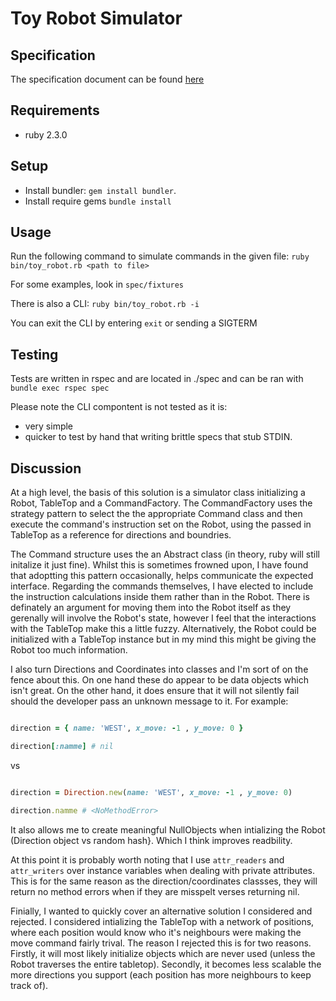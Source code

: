 # Toy Robot Simulator

## Specification
The specification document can be found [here](docs/code_test_robot.pdf)

## Requirements
* ruby 2.3.0

## Setup
* Install bundler: ```gem install bundler```.
* Install require gems ```bundle install```

## Usage

Run the following command to simulate commands in the given file:
```ruby bin/toy_robot.rb <path to file>```

For some examples, look in ```spec/fixtures```

There is also a CLI:
```ruby bin/toy_robot.rb -i```

You can exit the CLI by entering `exit` or sending a SIGTERM

## Testing
Tests are written in rspec and are located in ./spec and can be ran with ```bundle exec rspec spec```

Please note the CLI compontent is not tested as it is:
- very simple
- quicker to test by hand that writing brittle specs that stub STDIN.

## Discussion
At a high level, the basis of this solution is a simulator class initializing a Robot, TableTop and
a CommandFactory. The CommandFactory uses the strategy pattern to select the the appropriate Command class
and then execute the command's instruction set on the Robot, using the passed in TableTop as a reference for
directions and boundries.

The Command structure uses the an Abstract class (in theory, ruby will still initalize it just fine). Whilst
this is sometimes frowned upon, I have found that adoptting this pattern occasionally, helps communicate the
expected interface. Regarding the commands themselves, I have elected to include the instruction calculations
inside them rather than in the Robot. There is definately an argument for moving them into the Robot itself as
they gerenally will involve the Robot's state, however I feel that the interactions with the TableTop make this
a little fuzzy. Alternatively, the Robot could be initialized with a TableTop instance but in my mind this might
be giving the Robot too much information.

I also turn Directions and Coordinates into classes and I'm sort of on the fence about this. On one hand
these do appear to be data objects which isn't great. On the other hand, it does ensure that it will not
silently fail should the developer pass an unknown message to it. For example:

```ruby

direction = { name: 'WEST', x_move: -1 , y_move: 0 }

direction[:namme] # nil

```

vs


```ruby

direction = Direction.new(name: 'WEST', x_move: -1 , y_move: 0)

direction.namme # <NoMethodError>

```

It also allows me to create meaningful NullObjects when intializing the Robot (Direction object vs random hash}.
Which I think improves readbility.

At this point it is probably worth noting that I use ```attr_readers``` and ```attr_writers``` over instance variables
when dealing with private attributes. This is for the same reason as the direction/coordinates classses, they will return
no method errors when if they are misspelt verses returning nil.

Finially, I wanted to quickly cover an alternative solution I considered and rejected. I considered intializing the TableTop
with a network of positions, where each position would know who it's neighbours were making the move command fairly trival.
The reason I rejected this is for two reasons. Firstly, it will most likely initialize objects which are never used (unless
the Robot traverses the entire tabletop). Secondly, it becomes less scalable the more directions you support (each position
has more neighbours to keep track of).

